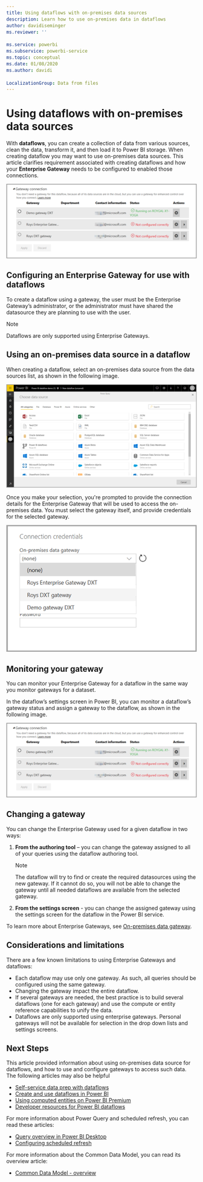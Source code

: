 ```yaml
---
title: Using dataflows with on-premises data sources
description: Learn how to use on-premises data in dataflows
author: davidiseminger
ms.reviewer: ''

ms.service: powerbi
ms.subservice: powerbi-service
ms.topic: conceptual
ms.date: 01/08/2020
ms.author: davidi

LocalizationGroup: Data from files
---
```

# Using dataflows with on-premises data sources

With **dataflows**, you can create a collection of data from various sources, clean the data, transform it, and then load it to Power BI storage. When creating dataflow you may want to use on-premises data sources. This article clarifies requirement associated with creating dataflows and how your **Enterprise Gateway** needs to be configured to enabled those connections.

![Dataflows and gateways](media/service-dataflows-onpremises-gateways/onpremises-gateways_01.png)

## Configuring an Enterprise Gateway for use with dataflows

To create a dataflow using a gateway, the user must be the Enterprise Gateway’s administrator, or the administrator must have shared the datasource they are planning to use with the user. 


> [!NOTE]
> Dataflows are only supported using Enterprise Gateways.

## Using an on-premises data source in a dataflow

When creating a dataflow, select an on-premises data source from the data sources list, as shown in the following image.

![Choose an on-premises data source](media/service-dataflows-onpremises-gateways/onpremises-gateways_02a.png)

Once you make your selection, you're prompted to provide the connection details for the Enterprise Gateway that will be used to access the on-premises data. You must select the gateway itself, and provide credentials for the selected gateway.

![Provide connection details](media/service-dataflows-onpremises-gateways/onpremises-gateways_03.png)

## Monitoring your gateway

You can monitor your Enterprise Gateway for a dataflow in the same way you monitor gateways for a dataset.

In the dataflow’s settings screen in Power BI, you can monitor a dataflow’s gateway status and assign a gateway to the dataflow, as shown in the following image.

![Monitoring the gateway](media/service-dataflows-onpremises-gateways/onpremises-gateways_01.png)

## Changing a gateway

You can change the Enterprise Gateway used for a given dataflow in two ways:

1. **From the authoring tool** – you can change the gateway assigned to all of your queries using the dataflow authoring tool.

    > [!NOTE]
    > The dataflow will try to find or create the required datasources using the new gateway. If it cannot do so, you will not be able to change the gateway until all needed dataflows are available from the selected gateway.

2. **From the settings screen** - you can change the assigned gateway using the settings screen for the dataflow in the Power BI service.

To learn more about Enterprise Gateways, see [On-premises data gateway](connect-data/service-gateway-onprem.md).

## Considerations and limitations

There are a few known limitations to using Enterprise Gateways and dataflows:

* Each dataflow may use only one gateway. As such, all queries should be configured using the same gateway.
* Changing the gateway impact the entire dataflow.
* If several gateways are needed, the best practice is to build several dataflows (one for each gateway) and use the compute or entity reference capabilities to unify the data.
* Dataflows are only supported using enterprise gateways. Personal gateways will not be available for selection in the drop down lists and settings screens.


## Next Steps

This article provided information about using on-premises data source for dataflows, and how to use and configure gateways to access such data. The following articles may also be helpful

* [Self-service data prep with dataflows](service-dataflows-overview.md)
* [Create and use dataflows in Power BI](service-dataflows-create-use.md)
* [Using computed entities on Power BI Premium](service-dataflows-computed-entities-premium.md)
* [Developer resources for Power BI dataflows](service-dataflows-developer-resources.md)

For more information about Power Query and scheduled refresh, you can read these articles:
* [Query overview in Power BI Desktop](desktop-query-overview.md)
* [Configuring scheduled refresh](../connect-data/refresh-scheduled-refresh.md)

For more information about the Common Data Model, you can read its overview article:
* [Common Data Model - overview ](https://docs.microsoft.com/powerapps/common-data-model/overview)
